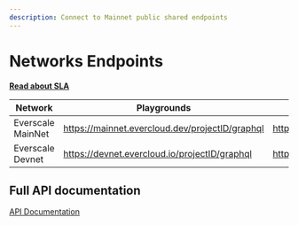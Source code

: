```yaml
---
description: Connect to Mainnet public shared endpoints
---
```


# Networks Endpoints

[**Read about SLA**](sla.md)

| Network           | Playgrounds                                     | Endpoints                                       |
| ----------------- | ----------------------------------------------- | ----------------------------------------------- |
| Everscale MainNet | https://mainnet.evercloud.dev/projectID/graphql | https://mainnet.evercloud.dev/projectID/graphql |
| Everscale Devnet  | https://devnet.evercloud.io/projectID/graphql   | https://devnet.evercloud.io/projectID/graphql   |

## Full API documentation

[API Documentation](../../reference/graphql-api/)
